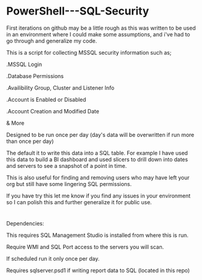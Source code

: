 # PowerShell---SQL-Security

First iterations on github may be a little rough as this was written to be used in an environment where I could make some assumptions, and i've had to go through and generalize my code.

This is a script for collecting MSSQL security information such as;

.MSSQL Login

.Database Permissions

.Availibility Group, Cluster and Listener Info

.Account is Enabled or Disabled

.Account Creation and Modified Date

& More

Designed to be run once per day (day's data will be overwritten if run more than once per day)

The default it to write this data into a SQL table. For example I have used this data to build a BI dashboard and used slicers to drill down into dates and servers to see a snapshot of a point in time.

This is also useful for finding and removing users who may have left your org but still have some lingering SQL permissions.

If you have try this let me know if you find any issues in your environment so I can polish this and further generalize it for public use.

#

Dependencies:

This requires SQL Management Studio is installed from where this is run.

Require WMI and SQL Port access to the servers you will scan.

If scheduled run it only once per day.

Requires sqlserver.psd1 if writing report data to SQL (located in this repo)

